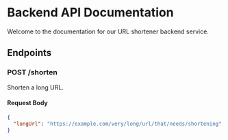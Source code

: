 # Backend API Documentation

Welcome to the documentation for our URL shortener backend service.

## Endpoints

### POST /shorten

Shorten a long URL.

#### Request Body

```json
{
  "longUrl": "https://example.com/very/long/url/that/needs/shortening"
}
